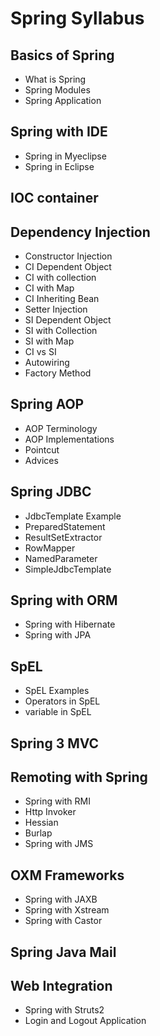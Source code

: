 # Spring Syllabus

## Basics of Spring

* What is Spring
* Spring Modules
* Spring Application

## Spring with IDE

* Spring in Myeclipse
* Spring in Eclipse

## IOC container


## Dependency Injection

* Constructor Injection
* CI Dependent Object
* CI with collection
* CI with Map
* CI Inheriting Bean
* Setter Injection
* SI Dependent Object
* SI with Collection
* SI with Map
* CI vs SI
* Autowiring
* Factory Method

## Spring AOP

* AOP Terminology
* AOP Implementations
* Pointcut
* Advices

## Spring JDBC

* JdbcTemplate Example
* PreparedStatement
* ResultSetExtractor
* RowMapper
* NamedParameter
* SimpleJdbcTemplate

## Spring with ORM

* Spring with Hibernate
* Spring with JPA

## SpEL

* SpEL Examples
* Operators in SpEL
* variable in SpEL

## Spring 3 MVC


## Remoting with Spring

* Spring with RMI
* Http Invoker
* Hessian
* Burlap
* Spring with JMS

## OXM Frameworks

* Spring with JAXB
* Spring with Xstream
* Spring with Castor

## Spring Java Mail

## Web Integration

* Spring with Struts2
* Login and Logout Application